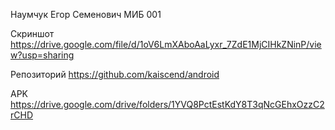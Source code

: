 Наумчук Егор Семенович МИБ 001 

Скриншот
https://drive.google.com/file/d/1oV6LmXAboAaLyxr_7ZdE1MjCIHkZNinP/view?usp=sharing

Репозиторий
https://github.com/kaiscend/android

APK
https://drive.google.com/drive/folders/1YVQ8PctEstKdY8T3qNcGEhxOzzC2rCHD
